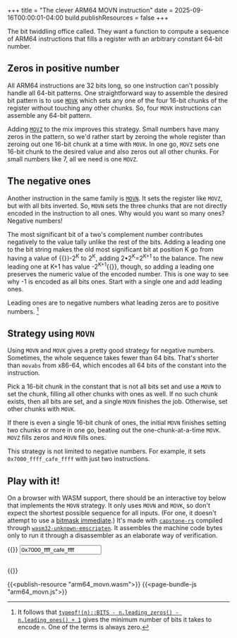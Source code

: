 +++
title = "The clever ARM64 MOVN instruction"
date = 2025-09-16T00:00:01-04:00
build.publishResources = false
+++

The bit twiddling office called. They want a function to compute a sequence of
ARM64 instructions that fills a register with an arbitrary constant 64-bit
number.

## Zeros in positive number

All ARM64 instructions are 32 bits long, so one instruction can't possibly
handle all 64-bit patterns. One straightforward way to assemble the desired bit
pattern is to use
[`MOVK`](https://developer.arm.com/documentation/ddi0602/2025-06/Base-Instructions/MOVK--Move-wide-with-keep-?lang=en)
which sets any one of the four 16-bit chunks of the register without touching
any other chunks. So, four `MOVK` instructions can assemble any 64-bit pattern.

Adding [`MOVZ`](https://developer.arm.com/documentation/ddi0602/2025-06/Base-Instructions/MOVZ--Move-wide-with-zero-?lang=en) to the mix improves this strategy. Small numbers have many zeros
in the pattern, so we'd rather start by zeroing the whole register than
zeroing out one 16-bit chunk at a time with `MOVK`. In one go, `MOVZ` sets one
16-bit chunk to the desired value and also zeros out all other chunks. For
small numbers like 7, all we need is one `MOVZ`.

## The negative ones

Another instruction in the same family is
[`MOVN`](https://developer.arm.com/documentation/ddi0602/2025-06/Base-Instructions/MOVN--Move-wide-with-NOT-?lang=en).
It sets the register like `MOVZ`, but with all bits inverted. So, `MOVN` sets
the three chunks that are not directly encoded in the instruction to all ones.
Why would you want so many ones? Negative numbers!

The most significant bit of a two's complement number contributes negatively to
the value tally unlike the rest of the bits. Adding a leading one to the bit
string makes the old most significant bit at position K go from having a value
of {{<html>}}-2<sup>K</sup> to 2<sup>K</sup>, adding
2•2<sup>K</sup>=2<sup>K+1</sup> to the balance. The new leading one at K+1 has
value -2<sup>K+1</sup>{{</html>}}, though, so adding a leading one preserves
the numeric value of the encoded number. This is one way to see why -1 is
encoded as all bits ones. Start with a single one and add leading ones.

Leading ones are to negative numbers what leading zeros are to positive
numbers. [^1]

[^1]: It follows that [`typeof!(n)::BITS - n.leading_zeros() - n.leading_ones() + 1`](https://doc.rust-lang.org/std/primitive.u64.html#method.leading_zeros) gives the
minimum number of bits it takes to encode `n`. One of the terms
is always zero.

## Strategy using `MOVN`

Using `MOVN` and `MOVK` gives a pretty good strategy for negative numbers.
Sometimes, the whole sequence takes fewer than 64 bits. That's shorter than
`movabs` from x86-64, which encodes all 64 bits of the constant into the
instruction.

Pick a 16-bit chunk in the constant that is not all bits set and use a `MOVN`
to set the chunk, filling all other chunks with ones as well. If no such chunk
exists, then all bits are set, and a single `MOVN` finishes the job. Otherwise,
set other chunks with `MOVK`.

If there is even a single 16-bit chunk of ones, the initial `MOVN` finishes
setting two chunks or more in one go, beating out the one-chunk-at-a-time
`MOVK`. `MOVZ` fills zeros and `MOVN` fills ones.

This strategy is not limited to negative numbers. For example, it sets
`0x7000_ffff_cafe_ffff` with just two instructions.

## Play with it!

On a browser with WASM support, there should be an interactive toy below that
implements the `MOVN` strategy. It only uses `MOVN` and `MOVK`, so don't expect
the shortest possible sequence for all inputs. (For one, it doesn't attempt to
use a [bitmask
immediate](https://dougallj.wordpress.com/2021/10/30/bit-twiddling-optimising-aarch64-logical-immediate-encoding-and-decoding/).)
It's made with [`capstone-rs`](https://github.com/capstone-rust/capstone-rs)
compiled through
[`wasm32-unknown-emscripten`](https://doc.rust-lang.org/stable/rustc/platform-support/wasm32-unknown-emscripten.html).
It assembles the machine code bytes only to run it through a disassembler as an
elaborate way of verification.

{{<html>}}
<input type="text" id="constantInput" value="0x7000_ffff_cafe_ffff"></input>
<br>
<pre id="disasmOutput"></pre>
<script>
    Module = {
        noExitRuntime: true,
        onRuntimeInitialized() {
            // XXX: Synced with RUST
            const DISASM_TEXT_SIZE = 0x400

            // Smoke test inputs:
            // * the unsigned and signed representation of boundary values 
            // * 0
            // * -0x8000_0000_0000_0000, 0x8000_0000_0000_0000
            // * -1, 0xffff_ffff_ffff_ffff
            // * Just-out-of-range values

            constantInput.addEventListener("input", event => {
                disasmOutput.textContent = "Failed to parse input as a number"
                let input = event.target.value
                input = input.trim()
                if (!input) return

                // Support underscore separators
                input = input.replace(/_/g, "")

                // BigInt doesn't support negative hex values like -0x8,
                // so we hack it in here. Doesn't support 0b and 0o.
                let neg_hex = input.match(/^-0x\p{Hex_Digit}+$/u)
                if (neg_hex) input = input.substring(1)
                try {
                    n = BigInt(input)
                } catch (_) {
                    return // already shown error above.
                }
                if (neg_hex) n = -n

                if (n > 0xffff_ffff_ffff_ffffn || n < -0x8000_0000_0000_0000n) {
                    disasmOutput.textContent = "Number is too big to encode in 64 bits"
                    return
                }

                let disasm = Module._malloc(DISASM_TEXT_SIZE)
                Module.ccall("disasm", "number", ["number", "number"], [n, disasm])
                let disasm_text = Module.UTF8ToString(disasm)
                Module._free(disasm)
                disasmOutput.textContent = disasm_text
            })
            constantInput.dispatchEvent(new InputEvent("input"))
        }
    }
</script>
{{</html>}}

{{<publish-resource "arm64_movn.wasm">}}
{{<page-bundle-js   "arm64_movn.js">}}
